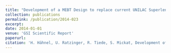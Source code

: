 ```yaml
--- 
title: "Development of a MEBT Design to replace current UNILAC Superlens"
collection: publications
permalink: /publication/2014-023
excerpt: 
date: 2014-01-01
venue: 'GSI Scientific Report'
paperurl:
citation: 'H. Hähnel, U. Ratzinger, R. Tiede, S. Mickat, Development of a MEBT Design to replace current UNILAC Superlens, GSI Scientific Report, FG-UNILAC-07 (2014)'
---
```

